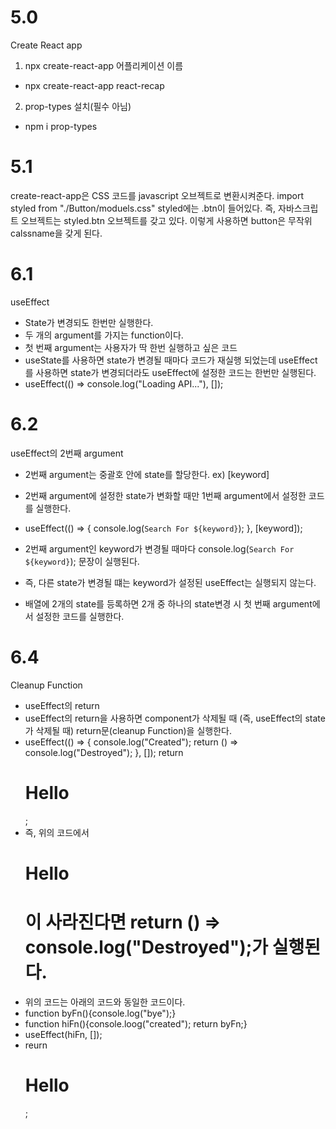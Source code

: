 # 5.0

Create React app

1. npx create-react-app 어플리케이션 이름

- npx create-react-app react-recap

2. prop-types 설치(필수 아님)

- npm i prop-types

# 5.1

create-react-app은 CSS 코드를 javascript 오브젝트로 변환시켜준다.
import styled from "./Button/moduels.css"
styled에는 .btn이 들어있다.
즉, 자바스크립트 오브젝트는 styled.btn 오브젝트를 갖고 있다.
이렇게 사용하면 button은 무작위 calssname을 갖게 된다.

# 6.1

useEffect

- State가 변경되도 한번만 실행한다.
- 두 개의 argument를 가지는 function이다.
- 첫 번째 argument는 사용자가 딱 한번 실행하고 싶은 코드
- useState를 사용하면 state가 변경될 때마다 코드가 재실행 되었는데 useEffect를 사용하면 state가 변경되더라도 useEffect에 설정한 코드는 한번만 실행된다.
- useEffect(() => console.log("Loading API..."), []);

# 6.2

useEffect의 2번째 argument

- 2번째 argument는 중괄호 안에 state를 할당한다. ex) [keyword]
- 2번째 argument에 설정한 state가 변화할 때만 1번째 argument에서 설정한 코드를 실행한다.
- useEffect(() => {
  console.log(`Search For ${keyword}`);
  }, [keyword]);
- 2번째 argument인 keyword가 변경될 때마다 console.log(`Search For ${keyword}`); 문장이 실행된다.
- 즉, 다른 state가 변경될 떄는 keyword가 설정된 useEffect는 실행되지 않는다.

- 배열에 2개의 state를 등록하면 2개 중 하나의 state변경 시 첫 번째 argument에서 설정한 코드를 실행한다.

# 6.4

Cleanup Function

- useEffect의 return
- useEffect의 return을 사용하면 component가 삭제될 때 (즉, useEffect의 state가 삭제될 때) return문(cleanup Function)을 실행한다.
- useEffect(() => {
  console.log("Created");
  return () => console.log("Destroyed");
  }, []);
  return <h1>Hello</h1>;
- 즉, 위의 코드에서 <h1>Hello<h1>이 사라진다면 return () => console.log("Destroyed");가 실행된다.
- 위의 코드는 아래의 코드와 동일한 코드이다.
- function byFn(){console.log("bye");}
- function hiFn(){console.loog("created"); return byFn;}
- useEffect(hiFn, []);
- reurn <h1>Hello</h1>;
